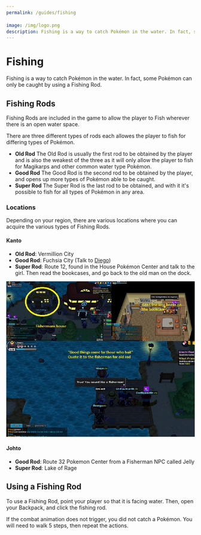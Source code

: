 ```yaml
---
permalink: /guides/fishing

image: /img/logo.png
description: Fishing is a way to catch Pokémon in the water. In fact, some Pokémon can only be caught by using a Fishing Rod.
---
```


# Fishing

Fishing is a way to catch Pokémon in the water. In fact, some Pokémon can only
be caught by using a Fishing Rod.

## Fishing Rods

Fishing Rods are included in the game to allow the player to Fish wherever there
is an open water space.

There are three different types of rods each allowes the player to fish for
differing types of Pokémon.

* __Old Rod__
  The Old Rod is usually the first rod to be obtained by the player and is also
  the weakest of the three as it will only allow the player to fish for
  Magikarps and other common water type Pokémon.
* __Good Rod__
  The Good Rod is the second rod to be obtained by the player, and opens up more
  types of Pokémon able to be caught.
* __Super Rod__
  The Super Rod is the last rod to be obtained, and with it it's possible to
  fish for all types of Pokémon in any area.

### Locations

Depending on your region, there are various locations where you can acquire the
various types of Fishing Rods.

#### Kanto

- __Old Rod__: Vermillion City
- __Good Rod__: Fuchsia City (Talk to [Diego](/img/maps/kanto-good-rod.png))
- __Super Rod__: Route 12, found in the House Pokémon Center and talk to the girl. Then read the bookcases, and go back to the old man on the dock.

![kanto fishing](/img/maps/fishing-kanto.png)

#### Johto

- __Good Rod__: Route 32 Pokemon Center from a Fisherman NPC called Jelly
- __Super Rod__: Lake of Rage

## Using a Fishing Rod

To use a Fishing Rod, point your player so that it is facing water. Then, open
your Backpack, and click the fishing rod.

If the combat animation does not trigger, you did not catch a Pokémon. You will
need to walk 5 steps, then repeat the actions.
